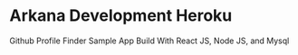 # Arkana Development Heroku
Github Profile Finder Sample App Build With React JS, Node JS, and Mysql
